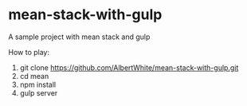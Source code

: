 # mean-stack-with-gulp
A sample project with mean stack and gulp

How to play:

1. git clone https://github.com/AlbertWhite/mean-stack-with-gulp.git
2. cd mean
3. npm install
4. gulp server
